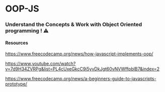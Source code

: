 # OOP-JS

### Understand the Concepts & Work with Object Oriented programming ! ⚠️

#### Resources 
https://www.freecodecamp.org/news/how-javascript-implements-oop/

https://www.youtube.com/watch?v=7d9H34ZVRPg&list=PL4cUxeGkcC9i5yvDkJgt60vNVWffpblB7&index=2

https://www.freecodecamp.org/news/a-beginners-guide-to-javascripts-prototype/

